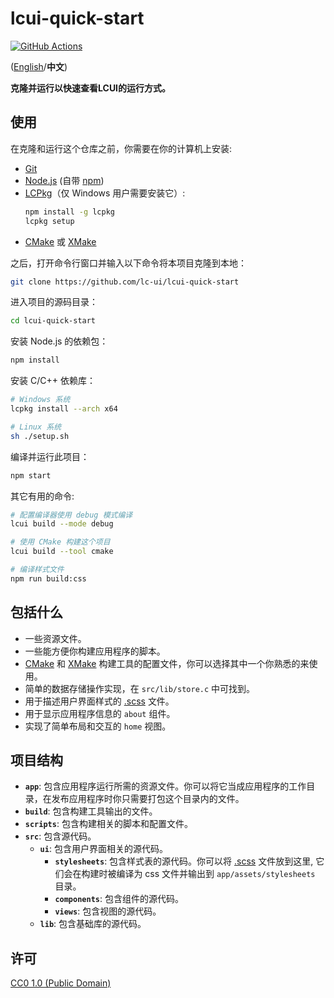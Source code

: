 # lcui-quick-start

[![GitHub Actions](https://github.com/lc-ui/lcui-quick-start/workflows/C%2FC%2B%2B%20CI/badge.svg)](https://github.com/lc-ui/lcui-quick-start/actions)

([English](README.md)/**中文**)

**克隆并运行以快速查看LCUI的运行方式。**

## 使用

在克隆和运行这个仓库之前，你需要在你的计算机上安装:

- [Git](https://git-scm.com)
- [Node.js](https://nodejs.org/en/download/) (自带 [npm](http://npmjs.com))
- [LCPkg](https://github.com/lc-soft/lcpkg)（仅 Windows 用户需要安装它）:
    ```bash
    npm install -g lcpkg
    lcpkg setup
    ```
- [CMake](https://cmake.org/) 或 [XMake](https://xmake.io/)

之后，打开命令行窗口并输入以下命令将本项目克隆到本地：

```bash
git clone https://github.com/lc-ui/lcui-quick-start
```

进入项目的源码目录：

```bash
cd lcui-quick-start
```

安装 Node.js 的依赖包：

```bash
npm install
```

安装 C/C++ 依赖库：

```bash
# Windows 系统
lcpkg install --arch x64

# Linux 系统
sh ./setup.sh
```

编译并运行此项目：

```bash
npm start
```

其它有用的命令:

```bash
# 配置编译器使用 debug 模式编译
lcui build --mode debug

# 使用 CMake 构建这个项目
lcui build --tool cmake

# 编译样式文件
npm run build:css

```

## 包括什么

- 一些资源文件。
- 一些能方便你构建应用程序的脚本。
- [CMake](https://cmake.org/) 和 [XMake](https://xmake.io/) 构建工具的配置文件，你可以选择其中一个你熟悉的来使用。
- 简单的数据存储操作实现，在 `src/lib/store.c` 中可找到。
- 用于描述用户界面样式的 [.scss](https://sass-lang.com/guide) 文件。
- 用于显示应用程序信息的 `about` 组件。
- 实现了简单布局和交互的 `home` 视图。

## 项目结构

- **`app`**: 包含应用程序运行所需的资源文件。你可以将它当成应用程序的工作目录，在发布应用程序时你只需要打包这个目录内的文件。
- **`build`**: 包含构建工具输出的文件。
- **`scripts`**: 包含构建相关的脚本和配置文件。
- **`src`**: 包含源代码。
  - **`ui`**: 包含用户界面相关的源代码。
    - **`stylesheets`**: 包含样式表的源代码。你可以将 [.scss](https://sass-lang.com/guide) 文件放到这里, 它们会在构建时被编译为 css 文件并输出到  `app/assets/stylesheets` 目录。
    - **`components`**: 包含组件的源代码。
    - **`views`**: 包含视图的源代码。
  - **`lib`**: 包含基础库的源代码。

## 许可

[CC0 1.0 (Public Domain)](LICENSE.md)
